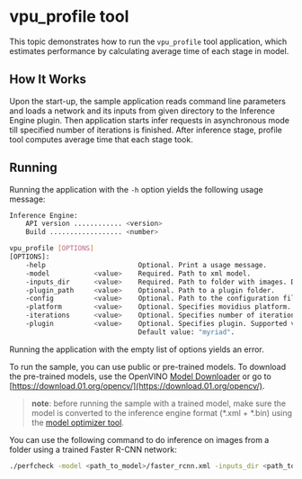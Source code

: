 # vpu_profile tool

This topic demonstrates how to run the `vpu_profile` tool application, which estimates performance by calculating average time of each stage in model.

## How It Works

Upon the start-up, the sample application reads command line parameters and loads a network and its inputs from given directory to the Inference Engine plugin.
Then application starts infer requests in asynchronous mode till specified number of iterations is finished.
After inference stage, profile tool computes average time that each stage took.

## Running

Running the application with the <code>-h</code> option yields the following usage message:

```sh
Inference Engine:
	API version ............ <version>
	Build .................. <number>

vpu_profile [OPTIONS]
[OPTIONS]:
	-help       	         	Optional. Print a usage message.
	-model      	 <value> 	Required. Path to xml model.
	-inputs_dir 	 <value> 	Required. Path to folder with images. Default: ".".
	-plugin_path	 <value> 	Optional. Path to a plugin folder.
	-config     	 <value> 	Optional. Path to the configuration file. Default value: "config".
	-platform   	 <value> 	Optional. Specifies movidius platform.
	-iterations 	 <value> 	Optional. Specifies number of iterations. Default value: 16.
	-plugin     	 <value> 	Optional. Specifies plugin. Supported values: myriad.
	            	         	Default value: "myriad".
```

Running the application with the empty list of options yields an error.

To run the sample, you can use public or pre-trained models. To download the pre-trained models, use the OpenVINO [Model Downloader](https://github.com/opencv/open_model_zoo/tree/2018/model_downloader) or go to [https://download.01.org/opencv/](https://download.01.org/opencv/).

> **note**: before running the sample with a trained model, make sure the model is converted to the inference engine format (\*.xml + \*.bin) using the [model optimizer tool](./docs/mo_dg/deep_learning_model_optimizer_devguide.md).

You can use the following command to do inference on images from a folder using a trained Faster R-CNN network:

```sh
./perfcheck -model <path_to_model>/faster_rcnn.xml -inputs_dir <path_to_inputs>
```
